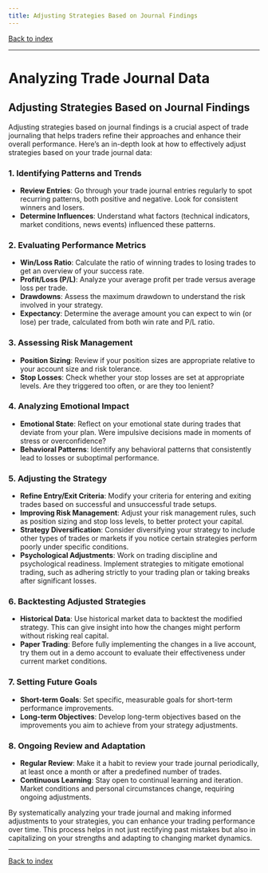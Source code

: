 ```yaml
---
title: Adjusting Strategies Based on Journal Findings
---
```


[Back to index](index.html)

---
# Analyzing Trade Journal Data
## Adjusting Strategies Based on Journal Findings

Adjusting strategies based on journal findings is a crucial aspect of trade journaling that helps traders refine their approaches and enhance their overall performance. Here’s an in-depth look at how to effectively adjust strategies based on your trade journal data:

### 1. **Identifying Patterns and Trends**
   - **Review Entries**: Go through your trade journal entries regularly to spot recurring patterns, both positive and negative. Look for consistent winners and losers.
   - **Determine Influences**: Understand what factors (technical indicators, market conditions, news events) influenced these patterns.

### 2. **Evaluating Performance Metrics**
   - **Win/Loss Ratio**: Calculate the ratio of winning trades to losing trades to get an overview of your success rate.
   - **Profit/Loss (P/L)**: Analyze your average profit per trade versus average loss per trade.
   - **Drawdowns**: Assess the maximum drawdown to understand the risk involved in your strategy.
   - **Expectancy**: Determine the average amount you can expect to win (or lose) per trade, calculated from both win rate and P/L ratio.

### 3. **Assessing Risk Management**
   - **Position Sizing**: Review if your position sizes are appropriate relative to your account size and risk tolerance.
   - **Stop Losses**: Check whether your stop losses are set at appropriate levels. Are they triggered too often, or are they too lenient?

### 4. **Analyzing Emotional Impact**
   - **Emotional State**: Reflect on your emotional state during trades that deviate from your plan. Were impulsive decisions made in moments of stress or overconfidence?
   - **Behavioral Patterns**: Identify any behavioral patterns that consistently lead to losses or suboptimal performance.

### 5. **Adjusting the Strategy**
   - **Refine Entry/Exit Criteria**: Modify your criteria for entering and exiting trades based on successful and unsuccessful trade setups.
   - **Improving Risk Management**: Adjust your risk management rules, such as position sizing and stop loss levels, to better protect your capital.
   - **Strategy Diversification**: Consider diversifying your strategy to include other types of trades or markets if you notice certain strategies perform poorly under specific conditions.
   - **Psychological Adjustments**: Work on trading discipline and psychological readiness. Implement strategies to mitigate emotional trading, such as adhering strictly to your trading plan or taking breaks after significant losses.

### 6. **Backtesting Adjusted Strategies**
   - **Historical Data**: Use historical market data to backtest the modified strategy. This can give insight into how the changes might perform without risking real capital.
   - **Paper Trading**: Before fully implementing the changes in a live account, try them out in a demo account to evaluate their effectiveness under current market conditions.

### 7. **Setting Future Goals**
   - **Short-term Goals**: Set specific, measurable goals for short-term performance improvements.
   - **Long-term Objectives**: Develop long-term objectives based on the improvements you aim to achieve from your strategy adjustments.

### 8. **Ongoing Review and Adaptation**
   - **Regular Review**: Make it a habit to review your trade journal periodically, at least once a month or after a predefined number of trades.
   - **Continuous Learning**: Stay open to continual learning and iteration. Market conditions and personal circumstances change, requiring ongoing adjustments.

By systematically analyzing your trade journal and making informed adjustments to your strategies, you can enhance your trading performance over time. This process helps in not just rectifying past mistakes but also in capitalizing on your strengths and adapting to changing market dynamics.

---
[Back to index](index.html)
